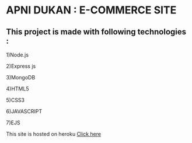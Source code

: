 # APNI DUKAN : E-COMMERCE SITE 
##  This project is made with following technologies :
1)Node.js

2)Express js

3)MongoDB

4)HTML5

5)CSS3

6)JAVASCRIPT 

7)EJS

This site is hosted on heroku [Click here](https://e-node-cart.herokuapp.com)
